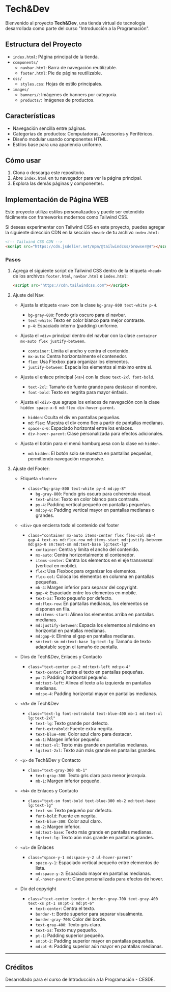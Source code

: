 # Tech&Dev

Bienvenido al proyecto **Tech&Dev**, una tienda virtual de tecnología desarrollada como parte del curso "Introducción a la Programación".

## Estructura del Proyecto

- `index.html`: Página principal de la tienda.
- `components/`
  - `navbar.html`: Barra de navegación reutilizable.
  - `footer.html`: Pie de página reutilizable.
- `css/`
  - `styles.css`: Hojas de estilo principales.
- `images/`
  - `banners/`: Imágenes de banners por categoría.
  - `products/`: Imágenes de productos.

## Características

- Navegación sencilla entre páginas.
- Categorías de productos: Computadoras, Accesorios y Periféricos.
- Diseño modular usando componentes HTML.
- Estilos base para una apariencia uniforme.

## Cómo usar

1. Clona o descarga este repositorio.
2. Abre `index.html` en tu navegador para ver la página principal.
3. Explora las demás páginas y componentes.

## Implementación de Página WEB

Este proyecto utiliza estilos personalizados y puede ser extendido fácilmente con frameworks modernos como Tailwind CSS.

Si deseas experimentar con Tailwind CSS en este proyecto, puedes agregar la siguiente dirección CDN en la sección `<head>` de tu archivo `index.html`:

```html
<!-- Tailwind CSS CDN -->
<script src="https://cdn.jsdelivr.net/npm/@tailwindcss/browser@4"></script>
```

### Pasos

1. Agrega el siguiente script de Tailwind CSS dentro de la etiqueta `<head>` de los archivos `footer.html`, `navbar.html` e `index.html`:

   ```html
   <script src="https://cdn.tailwindcss.com"></script>
   ```

2. Ajuste del Nav:

   - Ajusta la etiqueta `<nav>` con la clase `bg-gray-800 text-white p-4`.
     - `bg-gray-800`: Fondo gris oscuro para el navbar.
     - `text-white`: Texto en color blanco para mejor contraste.
     - `p-4`: Espaciado interno (padding) uniforme.

   - Ajusta el `<div>` principal dentro del navbar con la clase `container mx-auto flex justify-between`.
     - `container`: Limita el ancho y centra el contenido.
     - `mx-auto`: Centra horizontalmente el contenedor.
     - `flex`: Usa Flexbox para organizar los elementos.
     - `justify-between`: Espacia los elementos al máximo entre sí.

   - Ajusta el enlace principal (`<a>`) con la clase `text-2xl font-bold`.
     - `text-2xl`: Tamaño de fuente grande para destacar el nombre.
     - `font-bold`: Texto en negrita para mayor énfasis.

   - Ajusta el `<div>` que agrupa los enlaces de navegación con la clase `hidden space-x-6 md:flex div-hover-parent`.
     - `hidden`: Oculta el div en pantallas pequeñas.
     - `md:flex`: Muestra el div como flex a partir de pantallas medianas.
     - `space-x-6`: Espaciado horizontal entre los enlaces.
     - `div-hover-parent`: Clase personalizada para efectos adicionales.

   - Ajusta el botón para el menú hamburguesa con la clase `md:hidden`.
     - `md:hidden`: El botón solo se muestra en pantallas pequeñas, permitiendo navegación responsive.

3. Ajuste del Footer:

   - Etiqueta `<footer>`  
     - `class="bg-gray-800 text-white py-4 md:py-8"`
       - `bg-gray-800`: Fondo gris oscuro para coherencia visual.
       - `text-white`: Texto en color blanco para contraste.
       - `py-4`: Padding vertical pequeño en pantallas pequeñas.
       - `md:py-8`: Padding vertical mayor en pantallas medianas o grandes.

   - `<div>` que encierra todo el contenido del footer  
     - `class="container mx-auto items-center flex flex-col mb-4 gap-4 text-xs md:flex-row md:items-start md:justify-between md:gap-0 sm:text-sm md:text-base lg:text-lg"`
       - `container`: Centra y limita el ancho del contenido.
       - `mx-auto`: Centra horizontalmente el contenedor.
       - `items-center`: Centra los elementos en el eje transversal (vertical en mobile).
       - `flex`: Usa Flexbox para organizar los elementos.
       - `flex-col`: Coloca los elementos en columna en pantallas pequeñas.
       - `mb-4`: Margen inferior para separar del copyright.
       - `gap-4`: Espaciado entre los elementos en mobile.
       - `text-xs`: Texto pequeño por defecto.
       - `md:flex-row`: En pantallas medianas, los elementos se disponen en fila.
       - `md:items-start`: Alinea los elementos arriba en pantallas medianas.
       - `md:justify-between`: Espacia los elementos al máximo en horizontal en pantallas medianas.
       - `md:gap-0`: Elimina el gap en pantallas medianas.
       - `sm:text-sm md:text-base lg:text-lg`: Tamaño de texto adaptable según el tamaño de pantalla.

   - Divs de Tech&Dev, Enlaces y Contacto  
     - `class="text-center px-2 md:text-left md:px-4"`
       - `text-center`: Centra el texto en pantallas pequeñas.
       - `px-2`: Padding horizontal pequeño.
       - `md:text-left`: Alinea el texto a la izquierda en pantallas medianas.
       - `md:px-4`: Padding horizontal mayor en pantallas medianas.

   - `<h3>` de Tech&Dev  
     - `class="text-lg font-extrabold text-blue-400 mb-1 md:text-xl lg:text-2xl"`
       - `text-lg`: Texto grande por defecto.
       - `font-extrabold`: Fuente extra negrita.
       - `text-blue-400`: Color azul claro para destacar.
       - `mb-1`: Margen inferior pequeño.
       - `md:text-xl`: Texto más grande en pantallas medianas.
       - `lg:text-2xl`: Texto aún más grande en pantallas grandes.

   - `<p>` de Tech&Dev y Contacto  
     - `class="text-gray-300 mb-1"`
       - `text-gray-300`: Texto gris claro para menor jerarquía.
       - `mb-1`: Margen inferior pequeño.

   - `<h4>` de Enlaces y Contacto  
     - `class="text-sm font-bold text-blue-300 mb-2 md:text-base lg:text-lg"`
       - `text-sm`: Texto pequeño por defecto.
       - `font-bold`: Fuente en negrita.
       - `text-blue-300`: Color azul claro.
       - `mb-2`: Margen inferior.
       - `md:text-base`: Texto más grande en pantallas medianas.
       - `lg:text-lg`: Texto aún más grande en pantallas grandes.

   - `<ul>` de Enlaces  
     - `class="space-y-1 md:space-y-2 ul-hover-parent"`
       - `space-y-1`: Espaciado vertical pequeño entre elementos de lista.
       - `md:space-y-2`: Espaciado mayor en pantallas medianas.
       - `ul-hover-parent`: Clase personalizada para efectos de hover.

   - Div del copyright  
     - `class="text-center border-t border-gray-700 text-gray-400 text-xs pt-1 sm:pt-2 md:pt-6"`
       - `text-center`: Centra el texto.
       - `border-t`: Borde superior para separar visualmente.
       - `border-gray-700`: Color del borde.
       - `text-gray-400`: Texto gris claro.
       - `text-xs`: Texto muy pequeño.
       - `pt-1`: Padding superior pequeño.
       - `sm:pt-2`: Padding superior mayor en pantallas pequeñas.
       - `md:pt-6`: Padding superior aún mayor en pantallas medianas.

---

## Créditos

Desarrollado para el curso de Introducción a la Programación - CESDE.

---
